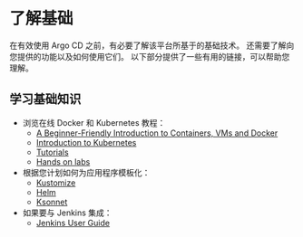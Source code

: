# 了解基础

在有效使用 Argo CD 之前，有必要了解该平台所基于的基础技术。
还需要了解向您提供的功能以及如何使用它们。
以下部分提供了一些有用的链接，可以帮助您理解。
 
## 学习基础知识

* 浏览在线 Docker 和 Kubernetes 教程：
	* [A Beginner-Friendly Introduction to Containers, VMs and Docker](https://medium.freecodecamp.org/a-beginner-friendly-introduction-to-containers-vms-and-docker-79a9e3e119b)
	* [Introduction to Kubernetes](https://www.edx.org/course/introduction-to-kubernetes)
	* [Tutorials](https://kubernetes.io/docs/tutorials/)
	* [Hands on labs](https://katacoda.com/courses/kubernetes/)
* 根据您计划如何为应用程序模板化：
	* [Kustomize](https://kustomize.io) 
	* [Helm](https://helm.sh)
	* [Ksonnet](https://ksonnet.io) 
* 如果要与 Jenkins 集成：
	* [Jenkins User Guide](https://jenkins.io)
